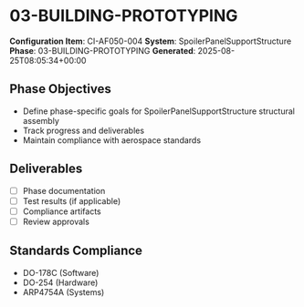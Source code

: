 # 03-BUILDING-PROTOTYPING

**Configuration Item**: CI-AF050-004
**System**: SpoilerPanelSupportStructure
**Phase**: 03-BUILDING-PROTOTYPING
**Generated**: 2025-08-25T08:05:34+00:00

## Phase Objectives
- Define phase-specific goals for SpoilerPanelSupportStructure structural assembly
- Track progress and deliverables
- Maintain compliance with aerospace standards

## Deliverables
- [ ] Phase documentation
- [ ] Test results (if applicable)
- [ ] Compliance artifacts
- [ ] Review approvals

## Standards Compliance
- DO-178C (Software)
- DO-254 (Hardware)
- ARP4754A (Systems)

